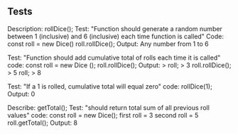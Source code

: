 ## Tests
Description: rollDice();
Test: "Function should generate a random number between 1 (inclusive) and 6 (inclusive) each time function is called"
Code: const roll = new Dice()
      roll.rollDice();
Output: Any number from 1 to 6

Test: "Function should add cumulative total of rolls each time it is called"
code: const roll = new Dice ();
      roll.rollDice();
Output: > roll; 
        > 3
        roll.rollDice();
        > 5
        roll;
        > 8

Test: "If a 1 is rolled, cumulative total will equal zero"
code: rollDice(1); 
Output: 0

Describe: getTotal();
Test: "should return total sum of all previous roll values"
code: const roll = new Dice(); 
      first roll = 3
      second roll = 5
      roll.getTotal();
Output: 8
